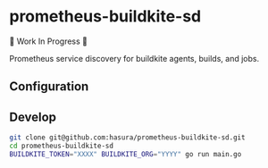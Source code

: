 # prometheus-buildkite-sd

:construction: Work In Progress :construction: 

Prometheus service discovery for buildkite agents, builds, and jobs.

## Configuration

## Develop

```bash
git clone git@github.com:hasura/prometheus-buildkite-sd.git
cd prometheus-buildkite-sd
BUILDKITE_TOKEN="XXXX" BUILDKITE_ORG="YYYY" go run main.go
```

